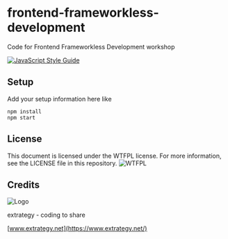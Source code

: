 # frontend-frameworkless-development
Code for Frontend Frameworkless Development workshop

[![JavaScript Style Guide](https://img.shields.io/badge/code_style-standard-brightgreen.svg)](https://standardjs.com)

## Setup

Add your setup information here like

    npm install
    npm start

## License

This document is licensed under the WTFPL license. For more information, see the LICENSE file in this repository.
![WTFPL](http://www.wtfpl.net/wp-content/uploads/2012/12/wtfpl-badge-4.png)

## Credits
![Logo](http://www.extrategy.net/themes/custom/extrategy/img/logo-extrategy.svg)

extrategy - coding to share

[www.extrategy.net](https://www.extrategy.net/)
